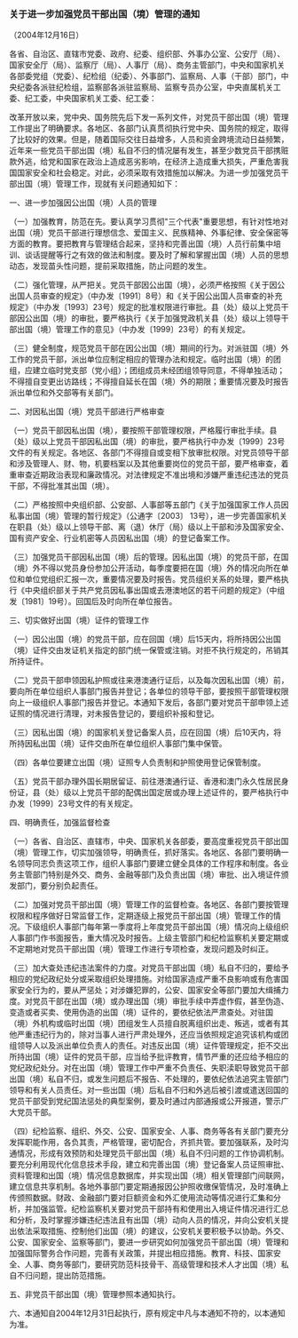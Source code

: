 ###  关于进一步加强党员干部出国（境）管理的通知 

（2004年12月16日）

各省、自治区、直辖市党委、政府、纪委、组织部、外事办公室、公安厅（局）、国家安全厅（局）、监察厅（局）、人事厅（局）、商务主管部门，中央和国家机关各部委党组（党委）、纪检组（纪委）、外事部门、监察局、人事（干部）部门，中央纪委各派驻纪检组，监察部各派驻监察局、监察专员办公室，中央直属机关工委、纪工委，中央国家机关工委、纪工委：

改革开放以来，党中央、国务院先后下发一系列文件，对党员干部出国（境）管理工作提出了明确要求。各地区、各部门认真贯彻执行党中央、国务院的规定，取得了比较好的效果。但是，随着国际交往日益增多，人员和资金跨境流动日益频繁，近年来一些党员干部出国（境）私自不归的情况屡有发生，甚至少数党员干部携赃款外逃，给党和国家在政治上造成恶劣影响，在经济上造成重大损失，严重危害我国国家安全和社会稳定。对此，必须采取有效措施加以解决。为进一步加强党员干部出国（境）管理工作，现就有关问题通知如下：

一、进一步加强因公出国（境）人员的管理

（一）加强教育，防范在先。要认真学习贯彻"三个代表"重要思想，有针对性地对出国（境）党员干部进行理想信念、爱国主义、民族精神、外事纪律、安全保密等方面的教育。要把教育与管理结合起来，坚持和完善出国（境）人员行前集中培训、谈话提醒等行之有效的做法和制度。要及时了解和掌握出国（境）人员的思想动态，发现苗头性问题，提前采取措施，防止问题的发生。

（二）强化管理，从严把关。党员干部因公出国（境），必须严格按照《关于因公出国人员审查的规定》（中办发〔1991〕8号）和《关于因公出国人员审查的补充规定》（中办发〔1993〕23号）规定的批准权限进行审批。县（处）级以上党员干部因公出国（境）的审批，要严格执行《关于加强党政机关县（处）级以上领导干部出国（境）管理工作的意见》（中办发〔1999〕23号）的有关规定。

（三）健全制度，规范党员干部在因公出国（境）期间的行为。对派驻国（境）外工作的党员干部，派出单位应制定相应的管理办法和规定。临时出国（境）的团组，应建立临时党支部（党小组）；团组成员未经团组领导同意，不得单独活动；不得擅自变更出访路线；不得擅自延长在国（境）外的期限；重要情况要及时报告派出单位和外交部等有关部门。

二、对因私出国（境）党员干部进行严格审查

（一）党员干部因私出国（境），要按照干部管理权限，严格履行审批手续。县（处）级以上党员干部因私出国（境）的审批，要严格执行中办发〔1999〕23号文件的有关规定。各地区、各部门不得擅自或变相下放审批权限。对党员领导干部和涉及管理人、财、物，机要档案以及其他重要岗位的党员干部，要严格审查，着重审查近期政治表现和廉政情况。对法律规定不准出境和涉嫌严重违纪违法的党员干部，不得批准其出国（境）。

（二）严格按照中央组织部、公安部、人事部等五部门《关于加强国家工作人员因私事出国（境）管理的暂行规定》（公通字〔2003〕
13号），进一步完善国家机关在职县（处）级以上领导干部、离（退）休厅（局）级以上干部和涉及国家安全、国有资产安全、行业机密等人员因私出国（境）的登记备案工作。

（三）加强党员干部因私出国（境）后的管理。因私出国（境）的党员干部，在国（境）外不得以党员身份参加公开活动，每季度要把在国（境）外的情况向所在单位和单位党组织汇报一次，重要情况要及时报告。党员组织关系的处理，要严格执行《中央组织部关于共产党员因私事出国或去港澳地区的若干问题的规定》（中组发〔1981〕19号）。回国后及时向所在单位报告。

三、切实做好出国（境）证件的管理工作

（一）因公出国（境）的党员干部，应在回国（境）后15天内，将所持因公出国（境）证件交由发证机关指定的部门统一保管或注销。对拒不执行规定的，吊销其所持证件。

（二）党员干部申领因私护照或往来港澳通行证后，以及每次因私出国（境）前，要向所在单位组织人事部门报告并登记；各单位的领导干部，要按照干部管理权限向上一级组织人事部门报告并登记。本通知下发后，各部门要对党员干部申领上述证照的情况进行清理，对未报告登记的，要组织补报和登记。

（三）因私出国（境）的国家机关登记备案人员，应在回国（境）后10天内，将所持因私出国（境）证件交由所在单位组织人事部门集中保管。

（四）各单位要建立出国（境）证照专人负责制和护照使用登记保管制度。

（五）党员干部办理外国长期居留证、前往港澳通行证、香港和澳门永久性居民身份证，县（处）级以上党员干部的配偶出国定居或办理上述证件的，要严格执行中办发〔1999〕23号文件的有关规定。

四、明确责任，加强监督检查

（一）各省、自治区、直辖市，中央、国家机关各部委，要高度重视党员干部出国（境）管理工作，切实加强领导，明确责任，抓好落实。各地区、各部门要明确一名领导同志负责这项工作，组织人事部门要建立健全具体的工作程序和制度。各业务主管部门特别是外交、商务、金融等部门及负责出国（境）审批、出入境证件颁发部门，要分别负起责任。

（二）加强对党员干部出国（境）管理工作的监督检查。各地区、各部门要按管理权限和程序做好日常监督工作，定期逐级上报党员干部出国（境）管理工作的情况。下级组织人事部门每年第一季度将上年度党员干部出国（境）情况向上级组织人事部门作书面报告，重大情况及时报告。上级主管部门和纪检监察机关要定期或不定期地对党员干部出国（境）管理工作进行专项检查，发现问题及时纠正。

（三）加大查处违纪违法案件的力度。对党员干部出国（境）私自不归的，要给予相应的党纪政纪处分或采取组织处理措施。对给国家造成严重不良影响或有危害国家安全行为的，要从严惩处；对涉嫌犯罪的，公安、国家安全等部门要加大缉捕力度。对党员干部在出国（境）或办理出国（境）审批手续中弄虚作假，甚至伪造、变造或者买卖、使用伪造的出国（境）证件的，要依纪依法严肃查处。对驻国（境）外机构或临时出国（境）团组发生人员擅自脱离组织出走、叛逃，或者有其他严重违纪行为的，除对当事人进行严肃处理外，还应当依照规定追究该机构或团组领导人以及派出单位负责人的责任。对违反出国（境）证件管理规定，拒不交出所持出国（境）证件的党员干部，应当给予批评教育，情节严重的还应给予相应的党纪政纪处分。对在出国（境）管理工作中严重不负责任、失职渎职导致党员干部出国（境）私自不归，或发生问题后不报告、不处理的，要依纪依法追究主管部门领导和有关人员责任。对一些出国（境）后私自不归和外逃后被引渡或遣送回国的党员干部受到党纪国法惩处的典型案例，要及时通过内部通报或公开报道，警示广大党员干部。

（四）纪检监察、组织、外交、公安、国家安全、人事、商务等各有关部门要充分发挥职能作用，各负其责，严格管理，密切配合，齐抓共管。要加强联系，及时沟通情况，形成有效预防和处理党员干部出国（境）私自不归问题的工作协调机制。要充分利用现代化信息技术手段，建立和完善出国（境）登记备案人员证照审批、资料管理和出国（境）情况信息数据库，并实现出国（境）相关管理部门间联网，建立信息共享机制。各地外事部门要定期通报因公护照收缴保管情况，及时准确上传颁照数据。财政、金融部门要对巨额资金和外汇使用流动等情况进行汇集和分析，并加强监管。纪检监察机关要对党员干部持有和使用出入境证件情况进行汇总和分析，及时掌握涉嫌违纪违法且有出国（境）动向人员的情况，并向公安机关提出依法采取措施、控制他们出国（境）的建议，公安机关要积极予以协助。外交、公安、国家安全、监察等部门，要进一步研究如何加强党员干部出国（境）管理和加强国际警务合作问题，完善有关政策，并提出相应措施。教育、科技、国家安全、人事、商务等部门，要研究防范科技骨干、高级管理和技术人才出国（境）私自不归问题，提出防范措施。

五、非党员干部出国（境）管理参照本通知执行。

六、本通知自2004年12月31日起执行，原有规定中凡与本通知不符的，以本通知为准。

